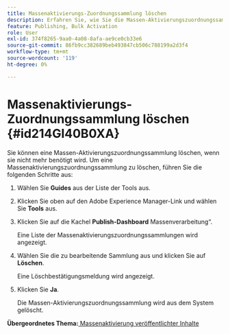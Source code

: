 ```yaml
---
title: Massenaktivierungs-Zuordnungssammlung löschen
description: Erfahren Sie, wie Sie die Massen-Aktivierungszuordnungssammlung in AEM Guides löschen.
feature: Publishing, Bulk Activation
role: User
exl-id: 374f8265-9aa0-4a08-8afa-ae9ce0cb33e6
source-git-commit: 86fb9cc382689beb493847cb506c788199a2d3f4
workflow-type: tm+mt
source-wordcount: '119'
ht-degree: 0%

---
```


# Massenaktivierungs-Zuordnungssammlung löschen {#id214GI40B0XA}

Sie können eine Massen-Aktivierungszuordnungssammlung löschen, wenn sie nicht mehr benötigt wird. Um eine Massenaktivierungszuordnungssammlung zu löschen, führen Sie die folgenden Schritte aus:

1. Wählen Sie **Guides** aus der Liste der Tools aus.

1. Klicken Sie oben auf den Adobe Experience Manager-Link und wählen Sie **Tools** aus.

1. Klicken Sie auf die Kachel **Publish-Dashboard** Massenverarbeitung“.

   Eine Liste der Massenaktivierungszuordnungssammlungen wird angezeigt.

1. Wählen Sie die zu bearbeitende Sammlung aus und klicken Sie auf **Löschen**.

   Eine Löschbestätigungsmeldung wird angezeigt.

1. Klicken Sie **Ja**.

   Die Massen-Aktivierungszuordnungssammlung wird aus dem System gelöscht.


**Übergeordnetes Thema:**[ Massenaktivierung veröffentlichter Inhalte](conf-bulk-activation.md)
